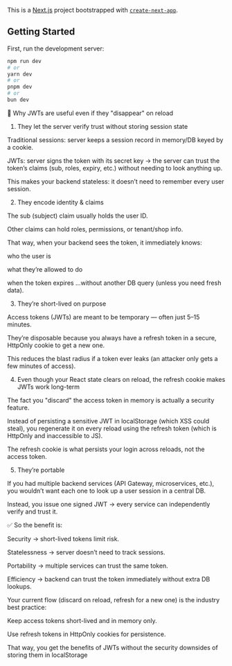 This is a [Next.js](https://nextjs.org) project bootstrapped with [`create-next-app`](https://nextjs.org/docs/app/api-reference/cli/create-next-app).

## Getting Started

First, run the development server:

```bash
npm run dev
# or
yarn dev
# or
pnpm dev
# or
bun dev
```

🔎 Why JWTs are useful even if they "disappear" on reload

1. They let the server verify trust without storing session state

Traditional sessions: server keeps a session record in memory/DB keyed by a cookie.

JWTs: server signs the token with its secret key → the server can trust the token’s claims (sub, roles, expiry, etc.) without needing to look anything up.

This makes your backend stateless: it doesn’t need to remember every user session.

2. They encode identity & claims

The sub (subject) claim usually holds the user ID.

Other claims can hold roles, permissions, or tenant/shop info.

That way, when your backend sees the token, it immediately knows:

who the user is

what they’re allowed to do

when the token expires
…without another DB query (unless you need fresh data).

3. They’re short-lived on purpose

Access tokens (JWTs) are meant to be temporary — often just 5–15 minutes.

They’re disposable because you always have a refresh token in a secure, HttpOnly cookie to get a new one.

This reduces the blast radius if a token ever leaks (an attacker only gets a few minutes of access).

4. Even though your React state clears on reload, the refresh cookie makes JWTs work long-term

The fact you "discard" the access token in memory is actually a security feature.

Instead of persisting a sensitive JWT in localStorage (which XSS could steal), you regenerate it on every reload using the refresh token (which is HttpOnly and inaccessible to JS).

The refresh cookie is what persists your login across reloads, not the access token.

5. They’re portable

If you had multiple backend services (API Gateway, microservices, etc.), you wouldn’t want each one to look up a user session in a central DB.

Instead, you issue one signed JWT → every service can independently verify and trust it.

✅ So the benefit is:

Security → short-lived tokens limit risk.

Statelessness → server doesn’t need to track sessions.

Portability → multiple services can trust the same token.

Efficiency → backend can trust the token immediately without extra DB lookups.

Your current flow (discard on reload, refresh for a new one) is the industry best practice:

Keep access tokens short-lived and in memory only.

Use refresh tokens in HttpOnly cookies for persistence.

That way, you get the benefits of JWTs without the security downsides of storing them in localStorage